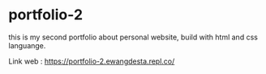 # portfolio-2
this is my second portfolio about personal website, build with html and css languange.

Link web : https://portfolio-2.ewangdesta.repl.co/
